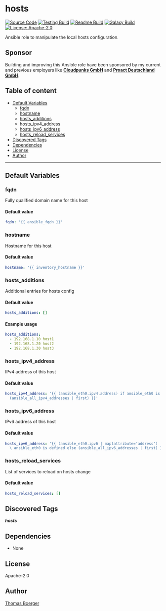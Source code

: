 # hosts

[![Source Code](https://img.shields.io/badge/github-source%20code-blue?logo=github&logoColor=white)](https://github.com/rolehippie/hosts) [![Testing Build](https://github.com/rolehippie/hosts/workflows/testing/badge.svg)](https://github.com/rolehippie/hosts/actions?query=workflow%3Atesting) [![Readme Build](https://github.com/rolehippie/hosts/workflows/readme/badge.svg)](https://github.com/rolehippie/hosts/actions?query=workflow%3Areadme) [![Galaxy Build](https://github.com/rolehippie/hosts/workflows/galaxy/badge.svg)](https://github.com/rolehippie/hosts/actions?query=workflow%3Agalaxy) [![License: Apache-2.0](https://img.shields.io/github/license/rolehippie/hosts)](https://github.com/rolehippie/hosts/blob/master/LICENSE)

Ansible role to manipulate the local hosts configuration.

## Sponsor

Building and improving this Ansible role have been sponsored by my current and previous employers like **[Cloudpunks GmbH](https://cloudpunks.de)** and **[Proact Deutschland GmbH](https://www.proact.eu)**.

## Table of content

- [Default Variables](#default-variables)
  - [fqdn](#fqdn)
  - [hostname](#hostname)
  - [hosts_additions](#hosts_additions)
  - [hosts_ipv4_address](#hosts_ipv4_address)
  - [hosts_ipv6_address](#hosts_ipv6_address)
  - [hosts_reload_services](#hosts_reload_services)
- [Discovered Tags](#discovered-tags)
- [Dependencies](#dependencies)
- [License](#license)
- [Author](#author)

---

## Default Variables

### fqdn

Fully qualified domain name for this host

#### Default value

```YAML
fqdn: '{{ ansible_fqdn }}'
```

### hostname

Hostname for this host

#### Default value

```YAML
hostname: '{{ inventory_hostname }}'
```

### hosts_additions

Additional entries for hosts config

#### Default value

```YAML
hosts_additions: []
```

#### Example usage

```YAML
hosts_additions:
  - 192.168.1.10 host1
  - 192.168.1.20 host2
  - 192.168.1.30 host3
```

### hosts_ipv4_address

IPv4 address of this host

#### Default value

```YAML
hosts_ipv4_address: '{{ (ansible_eth0.ipv4.address) if ansible_eth0 is defined else
  (ansible_all_ipv4_addresses | first) }}'
```

### hosts_ipv6_address

IPv6 address of this host

#### Default value

```YAML
hosts_ipv6_address: "{{ (ansible_eth0.ipv6 | map(attribute='address') | first) if\
  \ ansible_eth0 is defined else (ansible_all_ipv6_addresses | first) }}"
```

### hosts_reload_services

List of services to reload on hosts change

#### Default value

```YAML
hosts_reload_services: []
```

## Discovered Tags

**_hosts_**


## Dependencies

- None

## License

Apache-2.0

## Author

[Thomas Boerger](https://github.com/tboerger)
